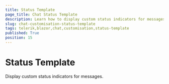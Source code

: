 ```yaml
---
title: Status Template
page_title: Chat Status Template
description: Learn how to display custom status indicators for messages using the StatusTemplate parameter in the Telerik UI for Blazor Chat component.
slug: chat-customisation-status-template
tags: telerik,blazor,chat,customisation,status-template
published: True
position: 15
---
```


# Status Template

Display custom status indicators for messages.
